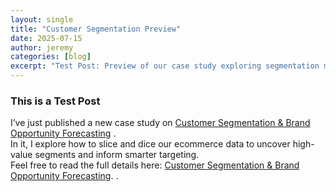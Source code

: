 ```yaml
---
layout: single
title: "Customer Segmentation Preview"
date: 2025-07-15
author: jeremy
categories: [blog]
excerpt: "Test Post: Preview of our case study exploring segmentation methods and outcomes."
---
```


### This is a Test Post

I’ve just published a new case study on [Customer Segmentation & Brand Opportunity Forecasting](/case-studies/customer-segmentation/)
.  
In it, I explore how to slice and dice our ecommerce data to uncover high-value segments and inform smarter targeting.  
Feel free to read the full details here: [Customer Segmentation & Brand Opportunity Forecasting](/case-studies/customer-segmentation/).
.
